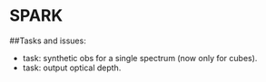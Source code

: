 # SPARK

##Tasks and issues: 

- task: synthetic obs for a single spectrum (now only for cubes). 
- task: output optical depth. 

